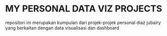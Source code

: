 # MY PERSONAL DATA VIZ PROJECTS
repositori ini merupakan kumpulan dari projek-projek personal diaz jubairy yang berkaitan dengan data visualisasi dan dashboard
